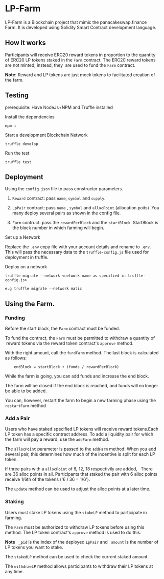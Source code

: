 # LP-Farm

LP-Farm is a Blockchain project that mimic the panacakeswap.finance Farm. It is developed using Solidity Smart Contract development language.

## How it works

Participants will receive ERC20 reward tokens in proportion to the quantity of ERC20 LP tokens staked in the `Farm` contract. 
The ERC20 reward tokens are not minted; instead, they  are used to fund the `Farm` contract.

**Note:** Reward and LP tokens are just mock tokens to facilitated creation of the farm.

## Testing

prerequisite: Have NodeJs+NPM and Truffle installed

Install the dependencies

```
npm i
```

Start a development Blockchain Network

```
truffle develop
```
Run the test

```
truffle test
```

## Deployment

Using the `config.json` file to pass constructor parameters.

1. `Reward` contract: pass `name`, `symbol` and `supply`.

2. `LpPair` contract: pass `name` , `symbol` and `allocPoint` (allocation poits) .You many deploy several pairs  as shown in the config file.

3. `Farm` contruct: pass  the `rewardPerBlock` and the `startBlock`. StartBlock is the block number in which farming will begin.

Set up a Network

Replace the `.env` copy file with your account details and rename to `.env`. This will pass the necessary data to the `truffle-config.js` file used for deployment in truffle.

Deploy on a network

```
truffle migrate --network <network name as specified in truffle-config.js>

e.g truffle migrate --network matic

```


## Using the Farm.

### Funding

Before the start block, the `Farm` contract must be funded.

To fund the contract, the `Farm` must be permitted to withdraw a quantity of  reward tokens
via the reward token contract's `approve` method.

With the right amount, call the `fundFarm` method. The last block is calculated as follows:

        endBlock = startBlock + (funds / rewardPerBlock)

While the farm is going, you can add funds and increase the end block.

The farm will be closed if the end block is reached, and funds will no longer be able to be added.

You can, however, restart the farm to begin a new farming phase using the `restartFarm` method

### Add a Pair

Users who have staked specified LP tokens will receive reward tokens.Each LP token has a specific contract address.
To add a liquidity pair for which the farm will pay a reward, use the `addFarm` method.

The `allocPoint` parameter is passed to the `addFarm` method. When you add several pair, this determines how much of the incentive is split for each LP token.

If three pairs with a `allocPoint` of 6, 12, 18 respectivily are added,   There are 36 alloc points in all. Participants that staked the pair with 6 alloc points receive 1/6th of the tokens ('6 / 36 = 1/6').

The `update` method can be used to adjust the alloc points at a later time.

### Staking 

Users must stake LP tokens using the `stakeLP` method to participate in farming.

The `Farm` must be authorized to withdraw LP tokens before using this method. The LP token contract's `approve` method is used to do this.

**Note** ` _pid` is the index of the deployed `LpPair` and ` amount` is the number of LP tokens you want to stake.

The `stakedLP` method can be used to check the current staked amount.

The `withdrawLP` method allows participants to withdraw their LP tokens at any time.
